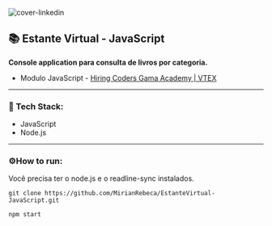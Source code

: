 ![cover-linkedin](https://user-images.githubusercontent.com/81651304/124675173-8ac9bb00-de92-11eb-949e-bdb819dc77be.jpg)

## 📚 Estante Virtual - JavaScript

**Console application para consulta de livros por categoria.**

- Modulo JavaScript - [Hiring Coders Gama Academy | VTEX](https://www.hiringcoders.com.br/)

___



### 🎯 Tech Stack:

- JavaScript
- Node.js

___



### ⚙️How to run:

Você precisa ter o node.js e o readline-sync instalados.

```
git clone https://github.com/MirianRebeca/EstanteVirtual-JavaScript.git
```

```
npm start
```